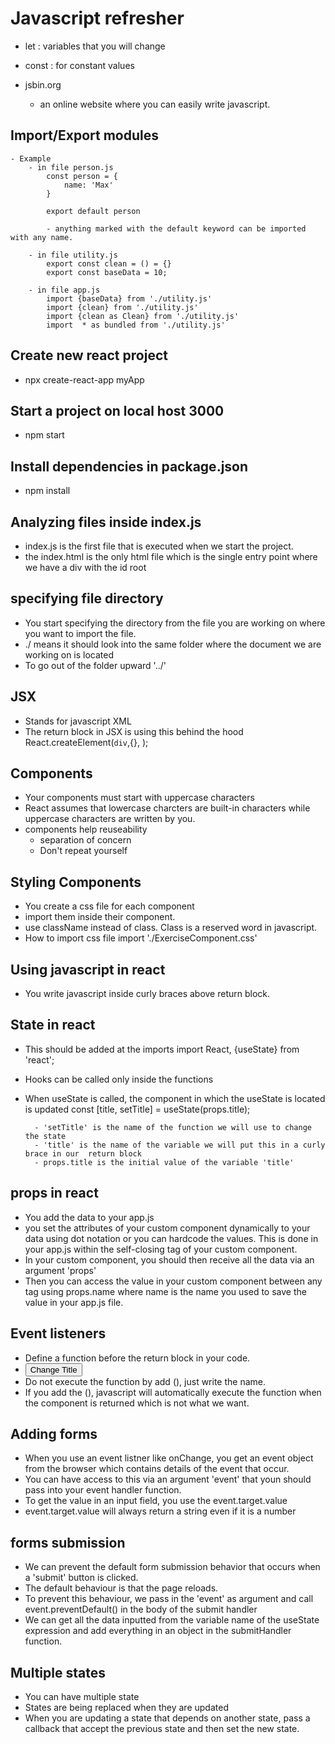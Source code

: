 # Javascript refresher
+ let : variables that you will change
+ const : for constant values


+ jsbin.org
    - an online website where you can easily write javascript.

## Import/Export modules
    - Example
        - in file person.js
            const person = {
                name: 'Max'
            } 

            export default person

            - anything marked with the default keyword can be imported with any name.

        - in file utility.js 
            export const clean = () = {}
            export const baseData = 10;
        
        - in file app.js
            import {baseData} from './utility.js'
            import {clean} from './utility.js' 
            import {clean as Clean} from './utility.js' 
            import  * as bundled from './utility.js'

## Create new react project
+ npx create-react-app myApp

## Start a project on local host 3000
+ npm start

## Install dependencies in package.json
+ npm install

## Analyzing files inside index.js
+ index.js is the first file that is executed when we start the project.
+ the index.html is the only html file which is the single entry point where we have a div with the id root

## specifying file directory
+ You start specifying the directory from the file you are working on where you want to import the file. 
+ ./ means it should look into the same folder where the document we are working on is located
+ To go out of the folder upward '../'

## JSX
+ Stands for javascript XML
+ The return block in JSX is using this behind the hood
    React.createElement(`div`,{}, );

## Components
+ Your components must start with uppercase characters
+ React assumes that lowercase charcters are built-in characters while uppercase characters are written by you.
+ components help reuseability
    - separation of concern
    - Don't repeat yourself

## Styling Components
+ You create a css file for each component
+ import them inside their component.
+ use className instead of class. Class is a reserved word in javascript. 
+ How to import css file
    import './ExerciseComponent.css'

## Using javascript in react
+ You write javascript inside curly braces above return block.

## State in react
+ This should be added at the imports
    import React, {useState} from 'react';

+ Hooks can be called only inside the functions
+ When useState is called, the component in which the useState is located is updated
    const [title, setTitle] = useState(props.title);

        - 'setTitle' is the name of the function we will use to change the state
        - 'title' is the name of the variable we will put this in a curly brace in our  return block
        - props.title is the initial value of the variable 'title'

        
## props in react
+ You add the data to your app.js
+ you set the attributes of your custom component dynamically to your data using dot notation or you can hardcode the values. This is done in your app.js within the self-closing tag of your custom component.
+ In your custom component, you should then receive all the data via an argument 'props' 
+ Then you can access the value in your custom component between any tag using props.name where name is the name you used to save the value in your app.js file.

## Event listeners
+ Define a function before the return block in your code.
+ <button onClick={FunctionName}>Change Title</button>
+ Do not execute the function by add (), just write the name.
+ If you add the (), javascript will automatically execute the function when the component is returned which is not what we want.

## Adding forms
+ When you use an event listner like onChange, you get an event object from the browser which contains details of the event that occur.
+ You can have access to this via an argument 'event' that youn should pass into your event handler function.
+ To get the value in an input field, you use the event.target.value
+ event.target.value will always return a string even if it is a number

## forms submission
+ We can prevent the default form submission behavior that occurs when a 'submit' button is clicked.
+ The default behaviour is that the page reloads.
+ To prevent this behaviour, we pass in the 'event' as argument and call event.preventDefault() in the body of the submit handler 
+ We can get all the data inputted from the variable name of the useState expression and add everything in an object in the submitHandler function.

## Multiple states
+ You can have multiple state
+ States are being replaced when they are updated
+ When you are updating a state that depends on another state, pass a callback that accept the previous state and then set the new state.